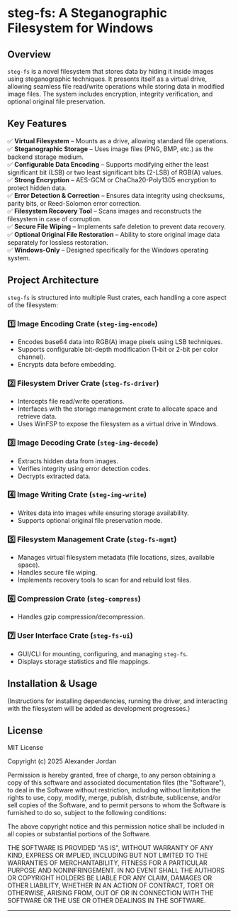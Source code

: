 # **steg-fs: A Steganographic Filesystem for Windows**

## **Overview**
`steg-fs` is a novel filesystem that stores data by hiding it inside images using steganographic techniques. It presents itself as a virtual drive, allowing seamless file read/write operations while storing data in modified image files. The system includes encryption, integrity verification, and optional original file preservation.

## **Key Features**
✅ **Virtual Filesystem** – Mounts as a drive, allowing standard file operations.  
✅ **Steganographic Storage** – Uses image files (PNG, BMP, etc.) as the backend storage medium.  
✅ **Configurable Data Encoding** – Supports modifying either the least significant bit (LSB) or two least significant bits (2-LSB) of RGB(A) values.  
✅ **Strong Encryption** – AES-GCM or ChaCha20-Poly1305 encryption to protect hidden data.  
✅ **Error Detection & Correction** – Ensures data integrity using checksums, parity bits, or Reed-Solomon error correction.  
✅ **Filesystem Recovery Tool** – Scans images and reconstructs the filesystem in case of corruption.  
✅ **Secure File Wiping** – Implements safe deletion to prevent data recovery.  
✅ **Optional Original File Restoration** – Ability to store original image data separately for lossless restoration.  
✅ **Windows-Only** – Designed specifically for the Windows operating system.

## **Project Architecture**
`steg-fs` is structured into multiple Rust crates, each handling a core aspect of the filesystem:

### 1️⃣ **Image Encoding Crate (`steg-img-encode`)**
- Encodes base64 data into RGB(A) image pixels using LSB techniques.
- Supports configurable bit-depth modification (1-bit or 2-bit per color channel).
- Encrypts data before embedding.

### 2️⃣ **Filesystem Driver Crate (`steg-fs-driver`)**
- Intercepts file read/write operations.
- Interfaces with the storage management crate to allocate space and retrieve data.
- Uses WinFSP to expose the filesystem as a virtual drive in Windows.

### 3️⃣ **Image Decoding Crate (`steg-img-decode`)**
- Extracts hidden data from images.
- Verifies integrity using error detection codes.
- Decrypts extracted data.

### 4️⃣ **Image Writing Crate (`steg-img-write`)**
- Writes data into images while ensuring storage availability.
- Supports optional original file preservation mode.

### 5️⃣ **Filesystem Management Crate (`steg-fs-mgmt`)**
- Manages virtual filesystem metadata (file locations, sizes, available space).
- Handles secure file wiping.
- Implements recovery tools to scan for and rebuild lost files.

### 6️⃣ **Compression Crate (`steg-compress`)**
- Handles gzip compression/decompression.

### 7️⃣ **User Interface Crate (`steg-fs-ui`)**
- GUI/CLI for mounting, configuring, and managing `steg-fs`.
- Displays storage statistics and file mappings.

## **Installation & Usage**
(Instructions for installing dependencies, running the driver, and interacting with the filesystem will be added as development progresses.)

## **License**
MIT License

Copyright (c) 2025 Alexander Jordan

Permission is hereby granted, free of charge, to any person obtaining a copy
of this software and associated documentation files (the "Software"), to deal
in the Software without restriction, including without limitation the rights
to use, copy, modify, merge, publish, distribute, sublicense, and/or sell
copies of the Software, and to permit persons to whom the Software is
furnished to do so, subject to the following conditions:

The above copyright notice and this permission notice shall be included in all
copies or substantial portions of the Software.

THE SOFTWARE IS PROVIDED "AS IS", WITHOUT WARRANTY OF ANY KIND, EXPRESS OR
IMPLIED, INCLUDING BUT NOT LIMITED TO THE WARRANTIES OF MERCHANTABILITY,
FITNESS FOR A PARTICULAR PURPOSE AND NONINFRINGEMENT. IN NO EVENT SHALL THE
AUTHORS OR COPYRIGHT HOLDERS BE LIABLE FOR ANY CLAIM, DAMAGES OR OTHER
LIABILITY, WHETHER IN AN ACTION OF CONTRACT, TORT OR OTHERWISE, ARISING FROM,
OUT OF OR IN CONNECTION WITH THE SOFTWARE OR THE USE OR OTHER DEALINGS IN THE
SOFTWARE.

---
